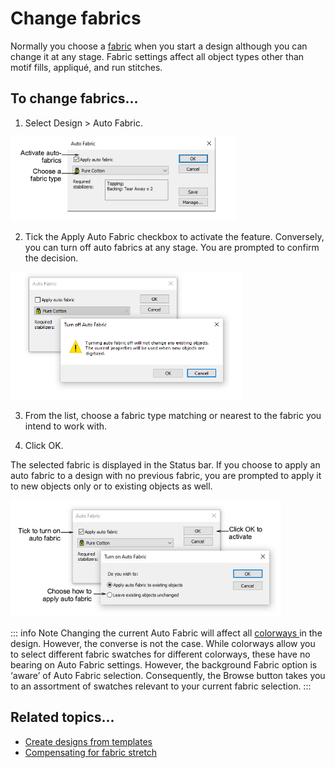 # Change fabrics

Normally you choose a [fabric](../../glossary/glossary) when you start a design although you can change it at any stage. Fabric settings affect all object types other than motif fills, appliqué, and run stitches.

## To change fabrics...

1. Select Design > Auto Fabric.

![AutoFabric.png](assets/AutoFabric.png)

2. Tick the Apply Auto Fabric checkbox to activate the feature. Conversely, you can turn off auto fabrics at any stage. You are prompted to confirm the decision.

![TurningAutoFabricOff.png](assets/TurningAutoFabricOff.png)

3. From the list, choose a fabric type matching or nearest to the fabric you intend to work with.

4. Click OK.

The selected fabric is displayed in the Status bar. If you choose to apply an auto fabric to a design with no previous fabric, you are prompted to apply it to new objects only or to existing objects as well.

![TurningAutoFabricOn.png](assets/TurningAutoFabricOn.png)

::: info Note
Changing the current Auto Fabric will affect all [colorways ](../../glossary/glossary)in the design. However, the converse is not the case. While colorways allow you to select different fabric swatches for different colorways, these have no bearing on Auto Fabric settings. However, the background Fabric option is ‘aware’ of Auto Fabric selection. Consequently, the Browse button takes you to an assortment of swatches relevant to your current fabric selection.
:::

## Related topics...

- [Create designs from templates](../../Basics/basics/Create_designs_from_templates)
- [Compensating for fabric stretch](../../Quality/underlays/Compensating_for_fabric_stretch)
